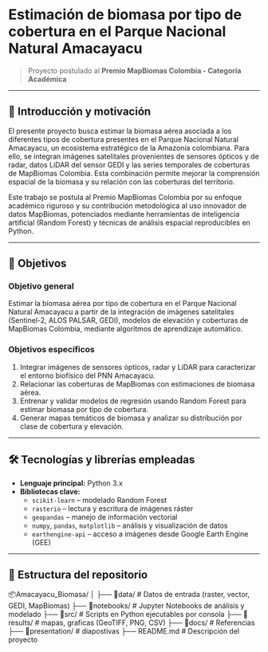 # Estimación de biomasa por tipo de cobertura en el Parque Nacional Natural Amacayacu

> Proyecto postulado al **Premio MapBiomas Colombia - Categoría Académica**

---

## 📌 Introducción y motivación

El presente proyecto busca estimar la biomasa aérea asociada a los diferentes tipos de cobertura presentes en el Parque Nacional Natural Amacayacu, un ecosistema estratégico de la Amazonía colombiana. Para ello, se integran imágenes satelitales provenientes de sensores ópticos y de radar, datos LiDAR del sensor GEDI y las series temporales de coberturas de MapBiomas Colombia. Esta combinación permite mejorar la comprensión espacial de la biomasa y su relación con las coberturas del territorio.

Este trabajo se postula al Premio MapBiomas Colombia por su enfoque académico riguroso y su contribución metodológica al uso innovador de datos MapBiomas, potenciados mediante herramientas de inteligencia artificial (Random Forest) y técnicas de análisis espacial reproducibles en Python.

---

## 🎯 Objetivos

### Objetivo general
Estimar la biomasa aérea por tipo de cobertura en el Parque Nacional Natural Amacayacu a partir de la integración de imágenes satelitales (Sentinel-2, ALOS PALSAR, GEDI), modelos de elevación y coberturas de MapBiomas Colombia, mediante algoritmos de aprendizaje automático.

### Objetivos específicos
1. Integrar imágenes de sensores ópticos, radar y LiDAR para caracterizar el entorno biofísico del PNN Amacayacu.
2. Relacionar las coberturas de MapBiomas con estimaciones de biomasa aérea.
3. Entrenar y validar modelos de regresión usando Random Forest para estimar biomasa por tipo de cobertura.
4. Generar mapas temáticos de biomasa y analizar su distribución por clase de cobertura y elevación.

---

## 🛠️ Tecnologías y librerías empleadas

- **Lenguaje principal:** Python 3.x  
- **Bibliotecas clave:**
  - `scikit-learn` – modelado Random Forest
  - `rasterio` – lectura y escritura de imágenes ráster
  - `geopandas` – manejo de información vectorial
  - `numpy`, `pandas`, `matplotlib` – análisis y visualización de datos
  - `earthengine-api` – acceso a imágenes desde Google Earth Engine (GEE)
 
---

## 📁 Estructura del repositorio

📦Amacayacu_Biomasa/
│
├── 📂data/ # Datos de entrada (raster, vector, GEDI, MapBiomas)
├── 📂notebooks/ # Jupyter Notebooks de análisis y modelado
├── 📂src/ # Scripts en Python ejecutables por consola
├── 📂results/ # mapas, graficas (GeoTIFF, PNG, CSV)
├── 📂docs/ # Referencias
├── 📂presentation/ # diapostivas
├── README.md # Descripción del proyecto


